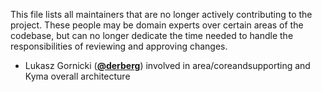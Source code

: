 This file lists all maintainers that are no longer actively contributing to the project. These people may be domain experts over certain areas of the codebase, but can no longer dedicate the time needed to handle the responsibilities of reviewing and approving changes.

* Lukasz Gornicki (**[@derberg](https://github.com/derberg)**) involved in area/coreandsupporting and Kyma overall architecture
